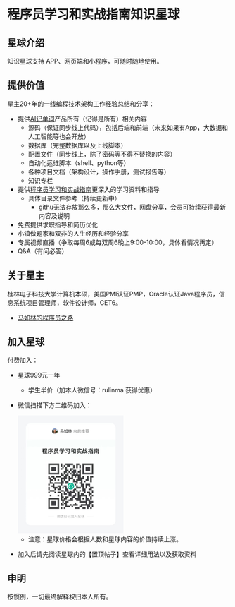 # 程序员学习和实战指南知识星球

## 星球介绍

知识星球支持 APP、网页端和小程序，可随时随地使用。

## 提供价值

星主20+年的一线编程技术架构工作经验总结和分享：

* 提供[AI记单词](https://www.xianglesong.com/)产品所有（记得是所有）相关内容
  * 源码（保证同步线上代码），包括后端和前端（未来如果有App，大数据和人工智能等也会开放）
  * 数据库（完整数据库以及上线脚本）
  * 配置文件（同步线上，除了密码等不得不替换的内容）
  * 自动化运维脚本（shell、python等）
  * 各种项目文档（架构设计，操作手册，测试报告等）
  * 知识专栏
* 提供[程序员学习和实战指南](https://github.com/rulinma/it)更深入的学习资料和指导
  * 具体目录文件参考（持续更新中）
    * githu无法存放那么多，那么大文件，网盘分享，会员可持续获得最新内容及说明
* 免费提供求职指导和简历优化
* 小镇做题家和双非的人生经历和经验分享
* 专属视频直播（争取每周6或每双周6晚上9:00-10:00，具体看情况再定）
* Q&A（有问必答）

## 关于星主

桂林电子科技大学计算机本硕，美国PMI认证PMP，Oracle认证Java程序员，信息系统项目管理师，软件设计师，CET6。

* [马如林的程序员之路](https://github.com/rulinma/it/blob/main/%E6%9D%82%E9%A1%B9/%E6%88%91%E7%9A%84/%E4%BA%A4%E6%B5%81%E5%88%86%E4%BA%AB/README.md)

## 加入星球

付费加入：

* 星球999元一年
  * 学生半价（加本人微信号：rulinma 获得优惠）
* 微信扫描下方二维码加入：

  <img src="images/star.jpeg" width="50%" alt="知识星球"/>

  * 注意：星球价格会根据人数和星球内容的价值持续上涨。
* 加入后请先阅读星球内的【置顶帖子】查看详细用法以及获取资料

## 申明

按惯例，一切最终解释权归本人所有。
